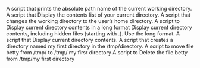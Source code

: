 A script that prints the absolute path name of the current working directory.
A script that Display the contents list of your current directory.
A script that changes the working directory to the user’s home directory.
A script to Display current directory contents in a long format
Display current directory contents, including hidden files (starting with .). Use the long format.
A script that Display current directory contents.
A script that creates a directory named my first directory in the /tmp/directory.
A script to move file betty from /tmp/ to /tmp/ my firsr directory
A script to Delete the file betty from /tmp/my first directory     
